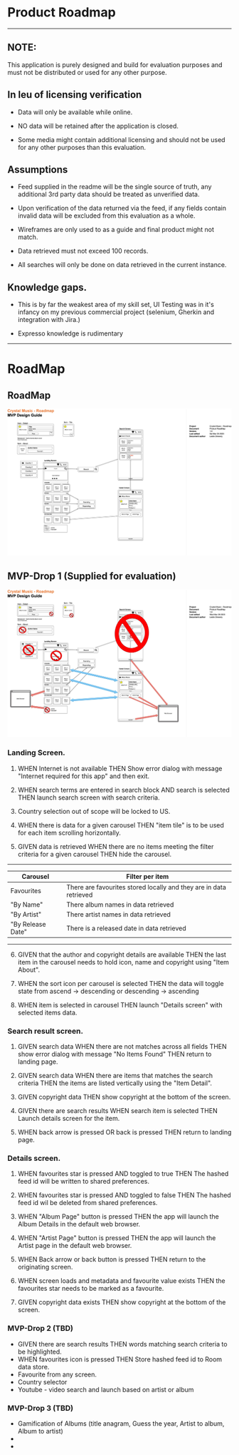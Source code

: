 # Product Roadmap

---

## NOTE:

This application is purely designed and build for evaluation purposes and must not be distributed or used for any other purpose.

## In leu of licensing verification

- Data will only be available while online.

- NO data will be retained after the application is closed.

- Some media might contain additional licensing and should not be used for any other purposes than this evaluation.

## Assumptions

- Feed supplied in the readme will be the single source of truth, any additional 3rd party data should be treated as unverified data.

- Upon verification of the data returned via the feed, if any fields contain invalid data will be excluded from this evaluation as a whole.

- Wireframes are only used to as a guide and final product might not match.

- Data retrieved must not exceed 100 records.

- All searches will only be done on data retrieved in the current instance.

## Knowledge gaps.

- This is by far the weakest area of my skill set,
  UI Testing was in it's infancy on my previous commercial project (selenium, Gherkin and integration with Jira.)

- Expresso knowledge is rudimentary

---

# RoadMap

## RoadMap

![Roadmap](images/RoadMap-v1.jpg)

## MVP-Drop 1 (Supplied for evaluation)

![Roadmap Drop 1](images/MVP-V1.jpg)

### Landing Screen.

1. WHEN Internet is not available THEN Show error dialog with message "Internet required for this app" and then exit.

2. WHEN search terms are entered in search block AND search is selected THEN launch search screen with search criteria.

3. Country selection out of scope will be locked to US.

4. WHEN there is data for a given carousel THEN "item tile" is to be used for each item scrolling horizontally.

5. GIVEN data is retrieved WHEN there are no items meeting the filter criteria for a given carousel THEN hide the carousel.

---

| Carousel | Filter per item |
| ----------- | ----------- |
| Favourites | There are favourites stored locally and they are in data retrieved |
| "By Name" | There album names in data retrieved |
| "By Artist" | There artist names in data retrieved |
| "By Release Date" | There is a released date in data retrieved |

---

6. GIVEN that the author and copyright details are available THEN the last item in the carousel needs to hold icon, name and copyright
   using "Item About".

7. WHEN the sort icon per carousel is selected THEN the data will toggle state from ascend -> descending or descending -> ascending

8. WHEN item is selected in carousel THEN launch "Details screen" with selected items data.

### Search result screen.

1. GIVEN search data WHEN there are not matches across all fields THEN show error dialog with message "No Items Found" THEN return to
   landing page.

2. GIVEN search data WHEN there are items that matches the search criteria THEN the items are listed vertically using the "Item Detail".

3. GIVEN copyright data THEN show copyright at the bottom of the screen.

4. GIVEN there are search results WHEN search item is selected THEN Launch details screen for the item.

5. WHEN back arrow is pressed OR back is pressed THEN return to landing page.

### Details screen.

1. WHEN favourites star is pressed AND toggled to true THEN The hashed feed id will be written to shared preferences.

2. WHEN favourites star is pressed AND toggled to false THEN The hashed feed id wil be deleted from shared preferences.

3. WHEN "Album Page" button is pressed THEN the app will launch the Album Details in the default web browser.

4. WHEN "Artist Page" button is pressed THEN the app will launch the Artist page in the default web browser.

5. WHEN Back arrow or back button is pressed THEN return to the originating screen.

6. WHEN screen loads and metadata and favourite value exists THEN the favourites star needs to be marked as a favourite.

7. GIVEN copyright data exists THEN show copyright at the bottom of the screen.

### MVP-Drop 2 (TBD)

- GIVEN there are search results THEN words matching search criteria to be highlighted.
- WHEN favourites icon is pressed THEN Store hashed feed id to Room data store.
- Favourite from any screen.
- Country selector
- Youtube - video search and launch based on artist or album

### MVP-Drop 3 (TBD)

- Gamification of Albums (title anagram, Guess the year, Artist to album, Album to artist)
-
- 




